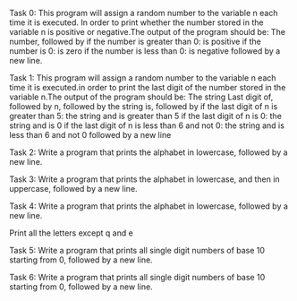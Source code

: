 Task 0: This program will assign a random number to the variable n each time it is executed. In order to print whether the number stored in the variable n is positive or negative.The output of the program should be:
The number, followed by
if the number is greater than 0: is positive
if the number is 0: is zero
if the number is less than 0: is negative
followed by a new line.

Task 1: This program will assign a random number to the variable n each time it is executed.in order to print the last digit of the number stored in the variable n.The output of the program should be:
The string Last digit of, followed by
n, followed by
the string is, followed by
if the last digit of n is greater than 5: the string and is greater than 5
if the last digit of n is 0: the string and is 0
if the last digit of n is less than 6 and not 0: the string and is less than 6 and not 0
followed by a new line

Task 2: Write a program that prints the alphabet in lowercase, followed by a new line.

Task 3: Write a program that prints the alphabet in lowercase, and then in uppercase, followed by a new line.

Task 4: Write a program that prints the alphabet in lowercase, followed by a new line.

Print all the letters except q and e

Task 5: Write a program that prints all single digit numbers of base 10 starting from 0, followed by a new line.

Task 6: Write a program that prints all single digit numbers of base 10 starting from 0, followed by a new line.

